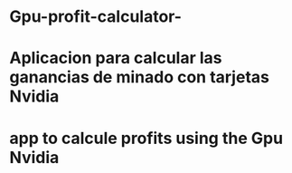 # Gpu-profit-calculator-

# Aplicacion para calcular las ganancias de minado con tarjetas Nvidia
# app to calcule profits using the Gpu Nvidia
